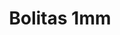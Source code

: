 ---
title: Bolitas 1mm
date: 
draft: false

# descripcion
description : Bolitas de plata

materials: Plata 925

color: 

dimensions: 1 mm

code: 01-20-0791

type: "Aros"

categories: []

price: $1.080,00

price_eftvo: $920,00

# Images
# first image will be shown in the product page
images:
  # - image: "images/path_to_image"
  # La ubicacion de las imagenes es imagenes/Aros/Aros.Solo Plata/01-20-0791-bolitas-1mm
  - image: "./images/aros/solo_plata/01-20-0791-bolitas-1mm_a.jpg"
  - image: "./images/aros/solo_plata/01-20-0791-bolitas-1mm_b.jpg"
---